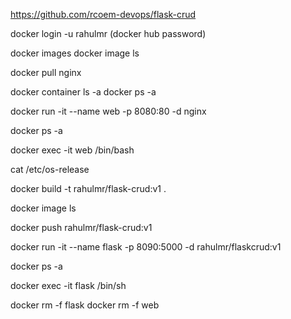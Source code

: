 


https://github.com/rcoem-devops/flask-crud


docker login -u rahulmr
(docker hub password)

docker images
docker image ls

docker pull nginx

docker container ls -a
docker ps -a

docker run -it --name web -p 8080:80 -d nginx

docker ps -a

docker exec -it web /bin/bash

cat /etc/os-release 


docker build -t rahulmr/flask-crud:v1 .

docker image ls

docker push rahulmr/flask-crud:v1



docker run -it --name flask -p 8090:5000 -d rahulmr/flaskcrud:v1

docker ps -a

docker exec -it flask /bin/sh



docker rm -f flask
docker rm -f web


